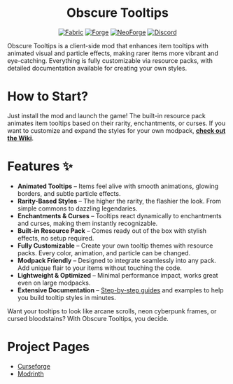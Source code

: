 # <center>Obscure Tooltips</center>

<center>
<a href="https://www.curseforge.com/minecraft/mc-mods/obscure-tooltips" rel="nofollow"><img alt="Fabric" src="https://img.shields.io/badge/Fabric-5c2148?style=for-the-badge"></a> <a href="https://www.curseforge.com/minecraft/mc-mods/obscure-tooltips" rel="nofollow"><img alt="Forge" src="https://img.shields.io/badge/Forge-5c2148?style=for-the-badge"></a> <a href="https://www.curseforge.com/minecraft/mc-mods/obscure-tooltips" rel="nofollow"><img alt="NeoForge" src="https://img.shields.io/badge/Neo Forge-5c2148?style=for-the-badge"></a> <a href="https://discord.gg/jSHHJSUWdY" target="_blank" rel="nofollow"><img alt="Discord" src="https://img.shields.io/discord/899742852681191444?style=for-the-badge&logo=discord&logoColor=white&label=&labelColor=231C25&color=5c2a21"></a>
</center>

Obscure Tooltips is a client-side mod that enhances item tooltips with animated visual and particle effects, making rarer items more vibrant and eye-catching. Everything is fully customizable via resource packs, with detailed documentation available for creating your own styles.

# How to Start?

Just install the mod and launch the game! The built-in resource pack animates item tooltips based on their rarity, enchantments, or curses. If you want to customize and expand the styles for your own modpack, [**check out the Wiki**](https://obscurialithium.github.io/obscure_tooltips/).

# Features ✨

*   **Animated Tooltips** – Items feel alive with smooth animations, glowing borders, and subtle particle effects.
*   **Rarity-Based Styles** – The higher the rarity, the flashier the look. From simple commons to dazzling legendaries.
*   **Enchantments & Curses** – Tooltips react dynamically to enchantments and curses, making them instantly recognizable.
*   **Built-in Resource Pack** – Comes ready out of the box with stylish effects, no setup required.
*   **Fully Customizable** – Create your own tooltip themes with resource packs. Every color, animation, and particle can be changed.
*   **Modpack Friendly** – Designed to integrate seamlessly into any pack. Add unique flair to your items without touching the code.
*   **Lightweight & Optimized** – Minimal performance impact, works great even on large modpacks.
*   **Extensive Documentation** – [Step-by-step guides](https://obscurialithium.github.io/obscure_tooltips/) and examples to help you build tooltip styles in minutes.

Want your tooltips to look like arcane scrolls, neon cyberpunk frames, or cursed bloodstains? With Obscure Tooltips, you decide.

# Project Pages

- [Curseforge](https://www.curseforge.com/minecraft/mc-mods/obscure-tooltips)
- [Modrinth](https://modrinth.com/mod/obscure-tooltips)
